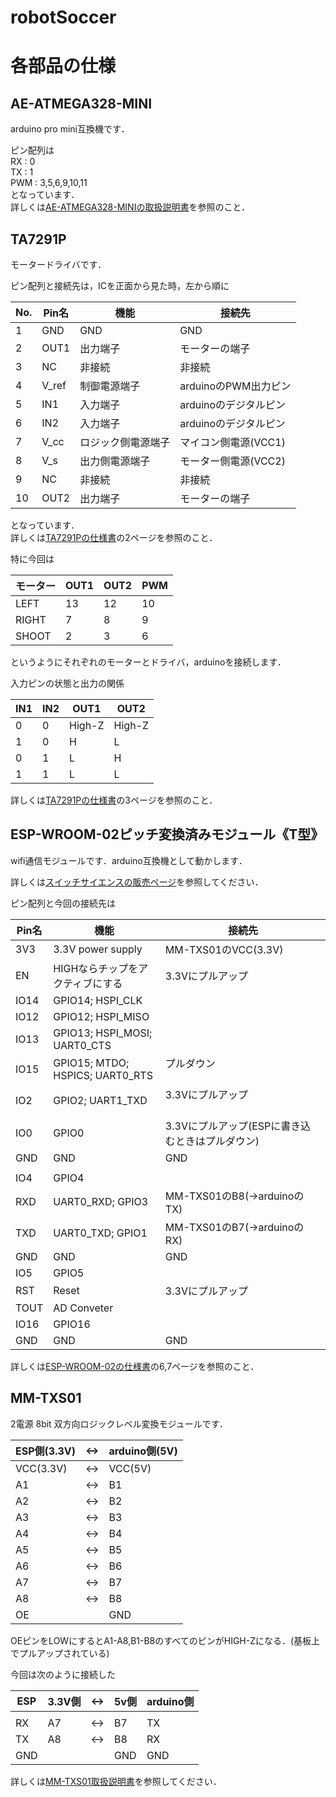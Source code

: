 # robotSoccer

# 各部品の仕様

## AE-ATMEGA328-MINI
arduino pro mini互換機です．  

ピン配列は  
RX : 0  
TX : 1  
PWM : 3,5,6,9,10,11  
となっています．  
詳しくは[AE-ATMEGA328-MINIの取扱説明書](https://www.google.co.jp/)を参照のこと．  

## TA7291P
モータードライバです．  

ピン配列と接続先は，ICを正面から見た時，左から順に

|No.|  Pin名 |機能              |接続先               |  
 -- | ------ | ---------------- | -------------------    
|1  |  GND   |GND               |GND                  |  
|2  |  OUT1  |出力端子          |モーターの端子       |  
|3  |  NC    |非接続            |非接続               |  
|4  |  V_ref |制御電源端子      |arduinoのPWM出力ピン |  
|5  |  IN1   |入力端子          |arduinoのデジタルピン|  
|6  |  IN2   |入力端子          |arduinoのデジタルピン|  
|7  |  V_cc  |ロジック側電源端子|マイコン側電源(VCC1) |  
|8  |  V_s   |出力側電源端子    |モーター側電源(VCC2) |  
|9  |  NC    |非接続            |非接続               |  
|10 |  OUT2  |出力端子          |モーターの端子       |  

となっています．  
詳しくは[TA7291Pの仕様書](http://akizukidenshi.com/download/ta7291p.pdf)の2ページを参照のこと．

特に今回は

|モーター|OUT1|OUT2|PWM|  
 ------- | -- | -- | -   
|LEFT    | 13 | 12 | 10|  
|RIGHT   |  7 |  8 |  9|  
|SHOOT   |  2 |  3 |  6|

というようにそれぞれのモーターとドライバ，arduinoを接続します．

入力ピンの状態と出力の関係  

|  IN1  |  IN2  | OUT1 | OUT2 |  
  ----- | ----- | ---- | ----    
|   0   |   0   |High-Z|High-Z|  
|   1   |   0   |  H   |  L   |  
|   0   |   1   |  L   |  H   |  
|   1   |   1   |  L   |  L   |  

詳しくは[TA7291Pの仕様書](http://akizukidenshi.com/download/ta7291p.pdf)の3ページを参照のこと．

## ESP-WROOM-02ピッチ変換済みモジュール《T型》  

wifi通信モジュールです．arduino互換機として動かします．  

詳しくは[スイッチサイエンスの販売ページ](https://www.switch-science.com/catalog/2580/)を参照してください．  

ピン配列と今回の接続先は  

|Pin名| 機能                             | 接続先                                         |  
 ---- | -------------------------------- | ----------------------------------------------  
|3V3  | 3.3V power supply                |MM-TXS01のVCC(3.3V)                             |  
|EN   | HIGHならチップをアクティブにする |3.3Vにプルアップ                                |  
|IO14 | GPIO14; HSPI_CLK                 |                                                |  
|IO12 | GPIO12; HSPI_MISO                |                                                |  
|IO13 | GPIO13; HSPI_MOSI; UART0_CTS     |                                                |  
|IO15 | GPIO15; MTDO; HSPICS; UART0_RTS  |プルダウン            　　　　　　　　　　　    |  
|IO2  | GPIO2; UART1_TXD                 |3.3Vにプルアップ            　　　　　　　　    |  
|IO0  | GPIO0                            |3.3Vにプルアップ(ESPに書き込むときはプルダウン) |  
|GND  | GND                              |GND                                             |  
|     |                                  |                                                |  
|IO4  | GPIO4                            |                                                |  
|RXD  | UART0_RXD; GPIO3                 |MM-TXS01のB8(->arduinoのTX)                     |  
|TXD  | UART0_TXD; GPIO1                 |MM-TXS01のB7(->arduinoのRX)                     |  
|GND  | GND                              |GND                                             |  
|IO5  | GPIO5                            |                                                |  
|RST  | Reset                            |3.3Vにプルアップ                                |  
|TOUT | AD Conveter                      |                                                |  
|IO16 | GPIO16                           |                                                |  
|GND  | GND                              |GND                                             |  


詳しくは[ESP-WROOM-02の仕様書](http://doc.switch-science.com/datasheets/0c-esp-wroom_datasheet_en_v0.6.pdf)の6,7ページを参照のこと．

## MM-TXS01
2電源 8bit 双方向ロジックレベル変換モジュールです．

|ESP側(3.3V)|<->|arduino側(5V)|  
 -----------| - | ------------  
|VCC(3.3V)  |<->|VCC(5V)      |  
|A1         |<->|B1           |  
|A2         |<->|B2           |  
|A3         |<->|B3           |  
|A4         |<->|B4           |  
|A5         |<->|B5           |  
|A6         |<->|B6           |  
|A7         |<->|B7           |  
|A8         |<->|B8           |  
|OE         |   |GND          |  

OEピンをLOWにするとA1-A8,B1-B8のすべてのピンがHIGH-Zになる．(基板上でプルアップされている)

今回は次のように接続した

|ESP|3.3V側|<->|5v側|arduino側|  
 -- | ---- | - | -- | -------  
|   |      |   |    |         |  
|RX |  A7  |<->| B7 | TX      |  
|TX |  A8  |<->| B8 | RX      |  
|GND|      |   |GND | GND     |  

詳しくは[MM-TXS01取扱説明書](http://www.sunhayato.co.jp/dcms_media/other/SG13006_MM-TXS01_%E5%8F%96%E8%AA%AC.pdf)を参照してください．
